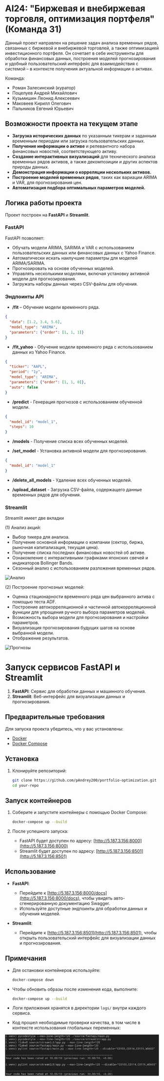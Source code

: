 # AI24: "Биржевая и внебиржевая торговля, оптимизация портфеля" (Команда 31)

Данный проект направлен на решение задач анализа временных рядов, связанных с биржевой и внебиржевой торговлей, а также оптимизацией инвестиционного портфеля. Он сочетает в себе инструменты для обработки финансовых данных, построения моделей прогнозирования и удобный пользовательский интерфейс для взаимодействия с системой – в контексте получения актуальной информации о активах.

Команда:
- Роман Залесинский (куратор)
- Поцелуев Андрей Михайлович
- Кузьмишин Леонид Алексеевич
- Маковеев Кирилл Олегович
- Пальников Евгений Юрьевич

## Возможности проекта на текущем этапе

- **Загрузка исторических данных** по указанным тикерам и заданным временным периодам или загрузка пользовательских данных.
- **Получение информации о активе** и релевантного набора финансовых новостей, соответствующего активу.
- **Создание интерактивных визуализаций** для технического анализа временных рядов активов, а также декомпозиции и других аспектов природы данных.
- **Демонстрация информации о корреляции нескольких активов.**
- **Построение моделей временных рядов**, таких как вариации ARIMA и VAR, для прогнозирования цен.
- **Автоматизация подбора оптимальных параметров моделей.**

## Логика работы проекта

Проект построен на **FastAPI** и **Streamlit**.

### FastAPI

FastAPI позволяет:

- Обучать модели ARIMA, SARIMA и VAR с использованием пользовательских данных или финансовых данных с Yahoo Finance.
- Автоматически искать наилучшие параметры для моделей ARIMA/SARIMA.
- Прогнозировать на основе обученных моделей.
- Управлять несколькими моделями, включая установку активной модели для прогнозирования.
- Загружать наборы данных через CSV-файлы для обучения.

### Эндпоинты API

- **/fit** – Обучение модели временного ряда.

```json
{
  "data": [1.2, 3.4, 5.6],
  "model_type": "ARIMA",
  "parameters": {"order": [1, 1, 1]}
}
```

- **/fit_yahoo** - Обучение модели временного ряда с использованием данных из Yahoo Finance.

```json
{
  "ticker": "AAPL",
  "period": "1y",
  "model_type": "ARIMA",
  "parameters": {"order": [1, 1, 0]},
  "auto": false
}
```

- **/predict** - Генерация прогнозов с использованием обученной модели.

```json
{
  "model_id": "model_1",
  "steps": 10
}
```
- **/models** - Получение списка всех обученных моделей.

- **/set_model** - Установка активной модели для прогнозирования.
```json
{
  "model_id": "model_1"
}
```
- **/delete_all_models** - Удаление всех обученных моделей.

- **/upload_dataset** - Загрузка CSV-файла, содержащего данные временных рядов для обучения.

### Streamlit

Streamlit имеет две вкладки

(1) Анализ акций:

- Выбор тикера для анализа.
- Получение основной информации о компании (сектор, биржа, рыночная капитализация, текущая цена).
- Получение списка последних финансовых новостей об активе.
- Ознакомление с интерактивными графиками японских свечей и индикаторов Bollinger Bands.
- Сезонный анализ с использованием разложения временных рядов.

![Анализ](./media/str_a.gif)

(2) Построение прогнозных моделей:

- Оценка стационарности временного ряда цен выбранного актива с помощью теста ADF.
- Построение автокорреляционной и частичной автокорреляционной функции для упрощения ручного выбора параметров моделей.
- Возможность выбора модели для прогнозирования и настройки параметров.
- Визуализация прогнозирования будущих шагов на основе выбранной модели.
- Отображение результатов.

![Прогнозы](./media/str_p.gif)

# Запуск сервисов FastAPI и Streamlit

1. **FastAPI**: Сервис для обработки данных и машинного обучения.
2. **Streamlit**: Веб-интерфейс для визуализации данных и прогнозирования.


## Предварительные требования
Для запуска проекта убедитесь, что у вас установлены:
- [Docker](https://www.docker.com/)
- [Docker Compose](https://docs.docker.com/compose/)

## Установка
1. Клонируйте репозиторий:
   ```bash
   git clone https://github.com/pAndrey200/portfolio-optimization.git
   cd your-repo
   ```

## Запуск контейнеров
1. Соберите и запустите контейнеры с помощью Docker Compose:
   ```bash
   docker-compose up --build
   ```

2. После успешного запуска:
   - FastAPI будет доступен по адресу: [http://5.187.3.156:8000](http://5.187.3.156:8000)
   - Streamlit будет доступен по адресу: [http://5.187.3.156:8501](http://5.187.3.156:8501)

## Использование
- **FastAPI**:
  - Перейдите к [http://5.187.3.156:8000/docs](http://5.187.3.156:8000/docs), чтобы увидеть авто-сгенерированную документацию Swagger.
  - Используйте доступные эндпоинты для обработки данных и обучения моделей.

- **Streamlit**:
  - Перейдите к [http://5.187.3.156:8501](http://5.187.3.156:8501), чтобы открыть пользовательский интерфейс для визуализации данных и прогнозирования.

## Примечания
- Для остановки контейнеров используйте:
  ```bash
  docker-compose down
  ```

- Чтобы обновить образы после изменения кода, выполните:
  ```bash
  docker-compose up --build
  ```

- Логи приложения хранятся в директории `logs/` внутри каждого сервиса.

- Код прошел необходимые проверки качества, в том числе в контексте использования глобальных переменных:

![Качество кода](./media/photo.jpg)


